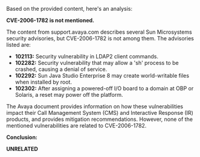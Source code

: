 Based on the provided content, here's an analysis:

**CVE-2006-1782 is not mentioned.**

The content from support.avaya.com describes several Sun Microsystems security advisories, but CVE-2006-1782 is not among them. The advisories listed are:

*   **102113:** Security vulnerability in LDAP2 client commands.
*   **102282:** Security vulnerability that may allow a 'sh' process to be crashed, causing a denial of service.
*   **102292:** Sun Java Studio Enterprise 8 may create world-writable files when installed by root.
*   **102302:** After assigning a powered-off I/O board to a domain at OBP or Solaris, a reset may power off the platform.

The Avaya document provides information on how these vulnerabilities impact their Call Management System (CMS) and Interactive Response (IR) products, and provides mitigation recommendations. However, none of the mentioned vulnerabilities are related to CVE-2006-1782.

**Conclusion:**

**UNRELATED**
